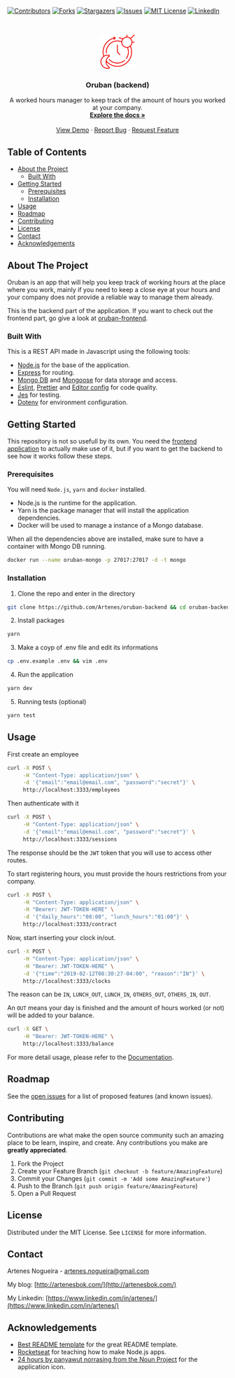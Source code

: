 <!-- PROJECT SHIELDS -->
<!--
*** I'm using markdown "reference style" links for readability.
*** Reference links are enclosed in brackets [ ] instead of parentheses ( ).
*** See the bottom of this document for the declaration of the reference variables
*** for contributors-url, forks-url, etc. This is an optional, concise syntax you may use.
*** https://www.markdownguide.org/basic-syntax/#reference-style-links
-->
[![Contributors][contributors-shield]][contributors-url]
[![Forks][forks-shield]][forks-url]
[![Stargazers][stars-shield]][stars-url]
[![Issues][issues-shield]][issues-url]
[![MIT License][license-shield]][license-url]
[![LinkedIn][linkedin-shield]][linkedin-url]



<!-- PROJECT LOGO -->
<br />
<p align="center">
  <a href="https://github.com/othneildrew/Best-README-Template">
    <img src="images/oruban-backend-icon.svg" alt="Logo" width="80" height="80">
  </a>

  <h3 align="center">Oruban (backend)</h3>

  <p align="center">
    A worked hours manager to keep track of the amount of hours you worked at your company.
    <br />
    <a href="https://github.com/Artenes/oruban-backend/wiki"><strong>Explore the docs »</strong></a>
    <br />
    <br />
    <a href="https://artenesbok.com/oruban-frontend">View Demo</a>
    ·
    <a href="https://github.com/Artenes/oruban-backend/issues">Report Bug</a>
    ·
    <a href="https://github.com/Artenes/oruban-backend/issues">Request Feature</a>
  </p>
</p>



<!-- TABLE OF CONTENTS -->
## Table of Contents

* [About the Project](#about-the-project)
  * [Built With](#built-with)
* [Getting Started](#getting-started)
  * [Prerequisites](#prerequisites)
  * [Installation](#installation)
* [Usage](#usage)
* [Roadmap](#roadmap)
* [Contributing](#contributing)
* [License](#license)
* [Contact](#contact)
* [Acknowledgements](#acknowledgements)



<!-- ABOUT THE PROJECT -->
## About The Project

Oruban is an app that will help you keep track of working hours at the place where you work, mainly if you need to keep a close eye at your hours and your company does not provide a reliable way to manage them already.

This is the backend part of the application. If you want to check out the frontend part, go give a look at [oruban-frontend](https://github.com/Artenes/oruban-frontend).

### Built With
This is a REST API made in Javascript using the following tools:
* [Node.js](https://nodejs.org) for the base of the application.
* [Express](https://expressjs.com) for routing.
* [Mongo DB](https://mongodb.com) and [Mongoose](https://mongoosejs.com/) for data storage and access.
* [Eslint](https://eslint.org), [Prettier](https://prettier.io) and [Editor config](https://editorconfig.org) for code quality.
* [Jes](https://jestjs.io) for testing.
* [Dotenv](https://github.com/motdotla/dotenv) for environment configuration.



<!-- GETTING STARTED -->
## Getting Started

This repository is not so usefull by its own. You need the [frontend application](https://github.com/Artenes/oruban-frontend) to actually make use of it, but if you want to get the backend to see how it works follow these steps.

### Prerequisites

You will need `Node.js`, `yarn` and `docker` installed.

- Node.js is the runtime for the application.
- Yarn is the package manager that will install the application dependencies.
- Docker will be used to manage a instance of a Mongo database.

When all the dependencies above are installed, make sure to have a container with Mongo DB running.

```sh
docker run --name oruban-mongo -p 27017:27017 -d -t mongo
```

### Installation

1. Clone the repo and enter in the directory
```sh
git clone https://github.com/Artenes/oruban-backend && cd oruban-backend
```
2. Install packages
```sh
yarn
```
3. Make a coyp of .env file and edit its informations
```sh
cp .env.example .env && vim .env
```
4. Run the application
```sh
yarn dev
```
5. Running tests (optional)
```sh
yarn test
```

<!-- USAGE EXAMPLES -->
## Usage

First create an employee
```sh
curl -X POST \
	 -H "Content-Type: application/json" \
	 -d '{"email":"email@email.com", "password":"secret"}' \
	 http://localhost:3333/employees
```

Then authenticate with it
```sh
curl -X POST \
	 -H "Content-Type: application/json" \
	 -d '{"email":"email@email.com", "password":"secret"}' \
	 http://localhost:3333/sessions
```

The response should be the `JWT` token that you will use to access other routes.

To start registering hours, you must provide the hours restrictions from your company.

```sh
curl -X POST \
	 -H "Content-Type: application/json" \
	 -H "Bearer: JWT-TOKEN-HERE" \
	 -d '{"daily_hours":"08:00", "lunch_hours":"01:00"}' \
	 http://localhost:3333/contract
```

Now, start inserting your clock in/out.

```sh
curl -X POST \
	 -H "Content-Type: application/json" \
	 -H "Bearer: JWT-TOKEN-HERE" \
	 -d '{"time":"2019-02-12T08:30:27-04:00", "reason":"IN"}' \
	 http://localhost:3333/clocks
```

The reason can be `IN`, `LUNCH_OUT`, `LUNCH_IN`, `OTHERS_OUT`, `OTHERS_IN`, `OUT`.

An `OUT` means your day is finished and the amount of hours worked (or not) will be added to your balance.

```sh
curl -X GET \
	 -H "Bearer: JWT-TOKEN-HERE" \
	 http://localhost:3333/balance
```

For more detail usage, please refer to the [Documentation](https://github.com/Artenes/oruban-backend/wiki/documentation).



<!-- ROADMAP -->
## Roadmap

See the [open issues](https://github.com/Artenes/oruban-backend/issues) for a list of proposed features (and known issues).



<!-- CONTRIBUTING -->
## Contributing

Contributions are what make the open source community such an amazing place to be learn, inspire, and create. Any contributions you make are **greatly appreciated**.

1. Fork the Project
2. Create your Feature Branch (`git checkout -b feature/AmazingFeature`)
3. Commit your Changes (`git commit -m 'Add some AmazingFeature'`)
4. Push to the Branch (`git push origin feature/AmazingFeature`)
5. Open a Pull Request



<!-- LICENSE -->
## License

Distributed under the MIT License. See `LICENSE` for more information.



<!-- CONTACT -->
## Contact

Artenes Nogueira - [artenes.nogueira@gmail.com](mailto:artenes.nogueira@gmail.com)

My blog: [http://artenesbok.com/](http://artenesbok.com/)

My Linkedin: [https://www.linkedin.com/in/artenes/](https://www.linkedin.com/in/artenes/)



<!-- ACKNOWLEDGEMENTS -->
## Acknowledgements
* [Best README template](https://github.com/othneildrew/Best-README-Template) for the great README template.
* [Rocketseat](https://rocketseat.com.br/) for teaching how to make Node.js apps.
* [24 hours by panyawut norrasing from the Noun Project](https://thenounproject.com/search/?q=hours&i=2866380) for the application icon.





<!-- MARKDOWN LINKS & IMAGES -->
<!-- https://www.markdownguide.org/basic-syntax/#reference-style-links -->
[contributors-shield]: https://img.shields.io/github/contributors/Artenes/oruban-backend.svg?style=flat-square
[contributors-url]: https://github.com/Artenes/oruban-backend/graphs/contributors
[forks-shield]: https://img.shields.io/github/forks/Artenes/oruban-backend.svg?style=flat-square
[forks-url]: https://github.com/Artenes/oruban-backend/network/members
[stars-shield]: https://img.shields.io/github/stars/Artenes/oruban-backend.svg?style=flat-square
[stars-url]: https://github.com/Artenes/oruban-backend/stargazers
[issues-shield]: https://img.shields.io/github/issues/Artenes/oruban-backend.svg?style=flat-square
[issues-url]: https://github.com/Artenes/oruban-backend/issues
[license-shield]: https://img.shields.io/github/license/Artenes/oruban-backend.svg?style=flat-square
[license-url]: https://github.com/Artenes/oruban-backend/blob/master/LICENSE.txt
[linkedin-shield]: https://img.shields.io/badge/-LinkedIn-black.svg?style=flat-square&logo=linkedin&colorB=555
[linkedin-url]: https://www.linkedin.com/in/artenes/
[product-screenshot]: images/screenshot.png
